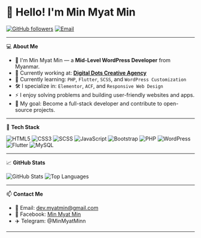 # 👋 Hello! I'm Min Myat Min

[![GitHub followers](https://img.shields.io/github/followers/minmyatmin?label=Follow&style=social)](https://github.com/minmyatmin)
[![Email](https://img.shields.io/badge/Email-dev.myatmin@gmail.com-red?logo=gmail&logoColor=white)](mailto:dev.myatmin@gmail.com)

---

💻 **About Me**

- 👋 I'm Min Myat Min — a **Mid-Level WordPress Developer** from Myanmar.
- 💼 Currently working at: **[Digital Dots Creative Agency](https://digitaldots.com.mm)** 
- 🌱 Currently learning: `PHP`, `Flutter`, `SCSS`, and `WordPress Customization`
- 🛠️ I specialize in: `Elementor`, `ACF`, and `Responsive Web Design`
- ⚡ I enjoy solving problems and building user-friendly websites and apps.
- 🎯 My goal: Become a full-stack developer and contribute to open-source projects.

---

🔧 **Tech Stack**

![HTML5](https://img.shields.io/badge/-HTML5-E34F26?logo=html5&logoColor=white)
![CSS3](https://img.shields.io/badge/-CSS3-1572B6?logo=css3&logoColor=white)
![SCSS](https://img.shields.io/badge/-SCSS-CC6699?logo=sass&logoColor=white)
![JavaScript](https://img.shields.io/badge/-JavaScript-F7DF1E?logo=javascript&logoColor=black)
![Bootstrap](https://img.shields.io/badge/-Bootstrap-7952B3?logo=bootstrap&logoColor=white)
![PHP](https://img.shields.io/badge/-PHP-777BB4?logo=php&logoColor=white)
![WordPress](https://img.shields.io/badge/-WordPress-21759B?logo=wordpress&logoColor=white)
![Flutter](https://img.shields.io/badge/-Flutter-02569B?logo=flutter&logoColor=white)
![MySQL](https://img.shields.io/badge/-MySQL-4479A1?logo=mysql&logoColor=white)


---

📈 **GitHub Stats**

![GitHub Stats](https://github-readme-stats.vercel.app/api?username=minmyatmin&show_icons=true&theme=radical)
![Top Languages](https://github-readme-stats.vercel.app/api/top-langs/?username=minmyatmin&layout=compact&theme=radical)

---

📫 **Contact Me**

- 📧 Email: [dev.myatmin@gmail.com](mailto:dev.myatmin@gmail.com)
- 📘 Facebook: [Min Myat Min](https://www.facebook.com/share/1GDtQn7nGk/)
- ✈️ Telegram: @MinMyatMinn

---
